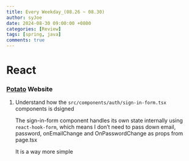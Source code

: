 ```yaml
---
title: Every Weekday_(08.26 ~ 08.30)
author: syJoe
date: 2024-08-30 09:00:00 +0800
categories: [Review]
tags: [spring, java]
comments: true
---
```


# React

### [Potato](https://github.com/TrioL1/potato) Website

1. Understand how the `src/components/auth/sign-in-form.tsx` components is dsigned

    The sign-in-form component handles its own state internally using `react-hook-form`, which means I don’t need to pass down email, password, onEmailChange and OnPasswordChange as props from page.tsx

    It is a way more simple